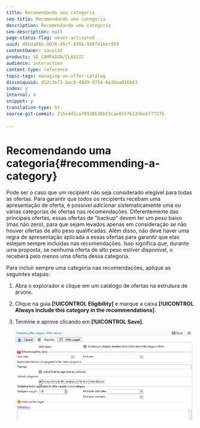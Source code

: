```yaml
---
title: Recomendando uma categoria
seo-title: Recomendando uma categoria
description: Recomendando uma categoria
seo-description: null
page-status-flag: never-activated
uuid: d6bda8bb-003b-45cf-8f68-928f41bec959
contentOwner: sauviat
products: SG_CAMPAIGN/CLASSIC
audience: interaction
content-type: reference
topic-tags: managing-an-offer-catalog
discoiquuid: d52c3e72-bac0-48d9-9750-0a30aa816b83
index: y
internal: n
snippet: y
translation-type: ht
source-git-commit: 215e4d1ca78938b38b53cae0357612deebf7727b

---
```



# Recomendando uma categoria{#recommending-a-category}

Pode ser o caso que um recipient não seja considerado elegível para todas as ofertas. Para garantir que todos os recipients recebam uma apresentação de oferta, é possível adicionar sistematicamente uma ou várias categorias de ofertas nas recomendações. Diferentemente das principais ofertas, essas ofertas de &quot;backup&quot; devem ter um peso baixo (mas não zero), para que sejam levados apenas em consideração se não houver ofertas de alto peso qualificadas. Além disso, não deve haver uma regra de apresentação aplicada a essas ofertas para garantir que elas estejam sempre incluídas nas recomendações. Isso significa que, durante uma proposta, se nenhuma oferta de alto peso estiver disponível, o receberá pelo menos uma oferta dessa categoria.

Para incluir sempre uma categoria nas recomendações, aplique as seguintes etapas:

1. Abra o explorador e clique em um catálogo de ofertas na estrutura de árvore.
1. Clique na guia **[!UICONTROL Eligibility]** e marque a caixa **[!UICONTROL Always include this category in the recommendations]**.
1. Termine e aprove clicando em **[!UICONTROL Save]**.

   ![](assets/offer_cat_default_001.png)

